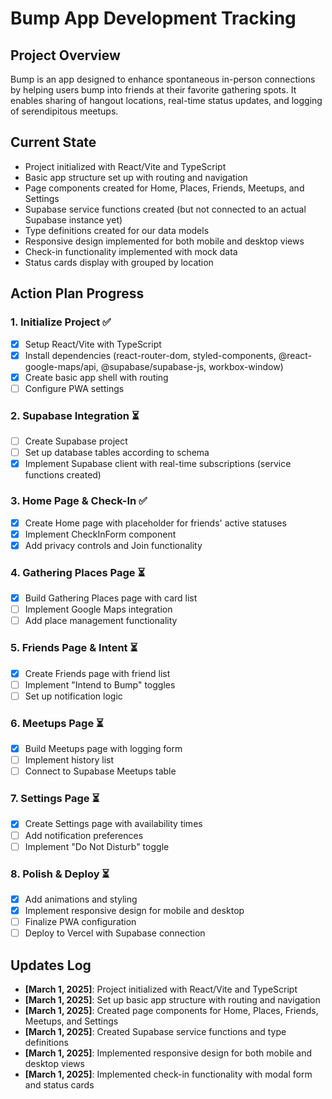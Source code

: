 # Bump App Development Tracking

## Project Overview
Bump is an app designed to enhance spontaneous in-person connections by helping users bump into friends at their favorite gathering spots. It enables sharing of hangout locations, real-time status updates, and logging of serendipitous meetups.

## Current State
- Project initialized with React/Vite and TypeScript
- Basic app structure set up with routing and navigation
- Page components created for Home, Places, Friends, Meetups, and Settings
- Supabase service functions created (but not connected to an actual Supabase instance yet)
- Type definitions created for our data models
- Responsive design implemented for both mobile and desktop views
- Check-in functionality implemented with mock data
- Status cards display with grouped by location

## Action Plan Progress

### 1. Initialize Project ✅
- [x] Setup React/Vite with TypeScript
- [x] Install dependencies (react-router-dom, styled-components, @react-google-maps/api, @supabase/supabase-js, workbox-window)
- [x] Create basic app shell with routing
- [ ] Configure PWA settings

### 2. Supabase Integration ⏳
- [ ] Create Supabase project
- [ ] Set up database tables according to schema
- [x] Implement Supabase client with real-time subscriptions (service functions created)

### 3. Home Page & Check-In ✅
- [x] Create Home page with placeholder for friends' active statuses
- [x] Implement CheckInForm component
- [x] Add privacy controls and Join functionality

### 4. Gathering Places Page ⏳
- [x] Build Gathering Places page with card list
- [ ] Implement Google Maps integration
- [ ] Add place management functionality

### 5. Friends Page & Intent ⏳
- [x] Create Friends page with friend list
- [ ] Implement "Intend to Bump" toggles
- [ ] Set up notification logic

### 6. Meetups Page ⏳
- [x] Build Meetups page with logging form
- [ ] Implement history list
- [ ] Connect to Supabase Meetups table

### 7. Settings Page ⏳
- [x] Create Settings page with availability times
- [ ] Add notification preferences
- [ ] Implement "Do Not Disturb" toggle

### 8. Polish & Deploy ⏳
- [x] Add animations and styling
- [x] Implement responsive design for mobile and desktop
- [ ] Finalize PWA configuration
- [ ] Deploy to Vercel with Supabase connection

## Updates Log
- **[March 1, 2025]**: Project initialized with React/Vite and TypeScript
- **[March 1, 2025]**: Set up basic app structure with routing and navigation
- **[March 1, 2025]**: Created page components for Home, Places, Friends, Meetups, and Settings
- **[March 1, 2025]**: Created Supabase service functions and type definitions
- **[March 1, 2025]**: Implemented responsive design for both mobile and desktop views
- **[March 1, 2025]**: Implemented check-in functionality with modal form and status cards